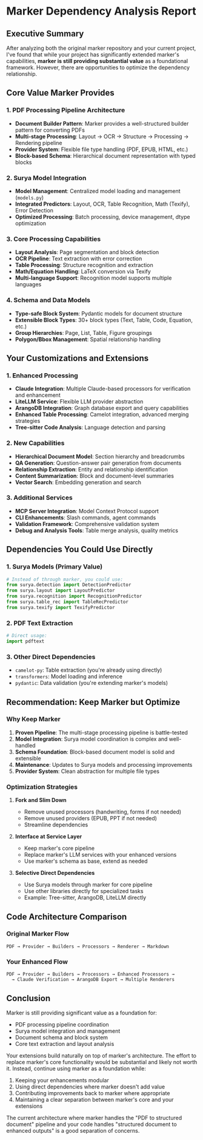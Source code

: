 # Marker Dependency Analysis Report

## Executive Summary

After analyzing both the original marker repository and your current project, I've found that while your project has significantly extended marker's capabilities, **marker is still providing substantial value** as a foundational framework. However, there are opportunities to optimize the dependency relationship.

## Core Value Marker Provides

### 1. PDF Processing Pipeline Architecture
- **Document Builder Pattern**: Marker provides a well-structured builder pattern for converting PDFs
- **Multi-stage Processing**: Layout → OCR → Structure → Processing → Rendering pipeline
- **Provider System**: Flexible file type handling (PDF, EPUB, HTML, etc.)
- **Block-based Schema**: Hierarchical document representation with typed blocks

### 2. Surya Model Integration
- **Model Management**: Centralized model loading and management (`models.py`)
- **Integrated Predictors**: Layout, OCR, Table Recognition, Math (Texify), Error Detection
- **Optimized Processing**: Batch processing, device management, dtype optimization

### 3. Core Processing Capabilities
- **Layout Analysis**: Page segmentation and block detection
- **OCR Pipeline**: Text extraction with error correction
- **Table Processing**: Structure recognition and extraction
- **Math/Equation Handling**: LaTeX conversion via Texify
- **Multi-language Support**: Recognition model supports multiple languages

### 4. Schema and Data Models
- **Type-safe Block System**: Pydantic models for document structure
- **Extensible Block Types**: 30+ block types (Text, Table, Code, Equation, etc.)
- **Group Hierarchies**: Page, List, Table, Figure groupings
- **Polygon/Bbox Management**: Spatial relationship handling

## Your Customizations and Extensions

### 1. Enhanced Processing
- **Claude Integration**: Multiple Claude-based processors for verification and enhancement
- **LiteLLM Service**: Flexible LLM provider abstraction
- **ArangoDB Integration**: Graph database export and query capabilities
- **Enhanced Table Processing**: Camelot integration, advanced merging strategies
- **Tree-sitter Code Analysis**: Language detection and parsing

### 2. New Capabilities
- **Hierarchical Document Model**: Section hierarchy and breadcrumbs
- **QA Generation**: Question-answer pair generation from documents
- **Relationship Extraction**: Entity and relationship identification
- **Content Summarization**: Block and document-level summaries
- **Vector Search**: Embedding generation and search

### 3. Additional Services
- **MCP Server Integration**: Model Context Protocol support
- **CLI Enhancements**: Slash commands, agent commands
- **Validation Framework**: Comprehensive validation system
- **Debug and Analysis Tools**: Table merge analysis, quality metrics

## Dependencies You Could Use Directly

### 1. Surya Models (Primary Value)
```python
# Instead of through marker, you could use:
from surya.detection import DetectionPredictor
from surya.layout import LayoutPredictor
from surya.recognition import RecognitionPredictor
from surya.table_rec import TableRecPredictor
from surya.texify import TexifyPredictor
```

### 2. PDF Text Extraction
```python
# Direct usage:
import pdftext
```

### 3. Other Direct Dependencies
- `camelot-py`: Table extraction (you're already using directly)
- `transformers`: Model loading and inference
- `pydantic`: Data validation (you're extending marker's models)

## Recommendation: Keep Marker but Optimize

### Why Keep Marker

1. **Proven Pipeline**: The multi-stage processing pipeline is battle-tested
2. **Model Integration**: Surya model coordination is complex and well-handled
3. **Schema Foundation**: Block-based document model is solid and extensible
4. **Maintenance**: Updates to Surya models and processing improvements
5. **Provider System**: Clean abstraction for multiple file types

### Optimization Strategies

1. **Fork and Slim Down**
   - Remove unused processors (handwriting, forms if not needed)
   - Remove unused providers (EPUB, PPT if not needed)
   - Streamline dependencies

2. **Interface at Service Layer**
   - Keep marker's core pipeline
   - Replace marker's LLM services with your enhanced versions
   - Use marker's schema as base, extend as needed

3. **Selective Direct Dependencies**
   - Use Surya models through marker for core pipeline
   - Use other libraries directly for specialized tasks
   - Example: Tree-sitter, ArangoDB, LiteLLM directly

## Code Architecture Comparison

### Original Marker Flow
```
PDF → Provider → Builders → Processors → Renderer → Markdown
```

### Your Enhanced Flow
```
PDF → Provider → Builders → Processors → Enhanced Processors → 
  → Claude Verification → ArangoDB Export → Multiple Renderers
```

## Conclusion

Marker is still providing significant value as a foundation for:
- PDF processing pipeline coordination
- Surya model integration and management
- Document schema and block system
- Core text extraction and layout analysis

Your extensions build naturally on top of marker's architecture. The effort to replace marker's core functionality would be substantial and likely not worth it. Instead, continue using marker as a foundation while:

1. Keeping your enhancements modular
2. Using direct dependencies where marker doesn't add value
3. Contributing improvements back to marker where appropriate
4. Maintaining a clear separation between marker's core and your extensions

The current architecture where marker handles the "PDF to structured document" pipeline and your code handles "structured document to enhanced outputs" is a good separation of concerns.
